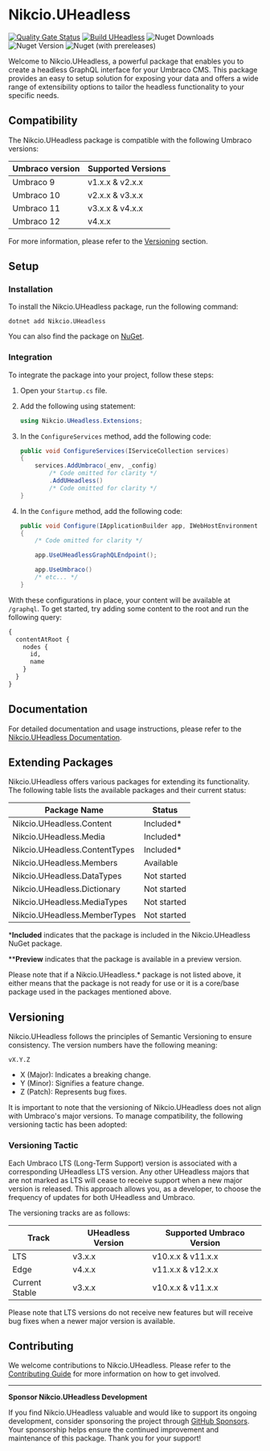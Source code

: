# Nikcio.UHeadless

[![Quality Gate Status](https://sonarcloud.io/api/project_badges/measure?project=nikcio_Nikcio.UHeadless&metric=alert_status)](https://sonarcloud.io/summary/new_code?id=nikcio_Nikcio.UHeadless)
[![Build UHeadless](https://github.com/nikcio/Nikcio.UHeadless/actions/workflows/build.yml/badge.svg)](https://github.com/nikcio/Nikcio.UHeadless/actions/workflows/build.yml)
![Nuget Downloads](https://img.shields.io/nuget/dt/Nikcio.UHeadless?color=%230078d7&label=Nuget%20downloads&logo=Nuget)
![Nuget Version](https://img.shields.io/nuget/v/Nikcio.UHeadless?label=Stable%20version)
![Nuget (with prereleases)](https://img.shields.io/nuget/vpre/Nikcio.UHeadless?label=Prerelease%20version)

Welcome to Nikcio.UHeadless, a powerful package that enables you to create a headless GraphQL interface for your Umbraco CMS. This package provides an easy to setup solution for exposing your data and offers a wide range of extensibility options to tailor the headless functionality to your specific needs.

## Compatibility

The Nikcio.UHeadless package is compatible with the following Umbraco versions:

| Umbraco version      | Supported Versions    |
|----------------------|-----------------------|
| Umbraco 9            | v1.x.x & v2.x.x       |
| Umbraco 10           | v2.x.x & v3.x.x       |
| Umbraco 11           | v3.x.x & v4.x.x       |
| Umbraco 12           | v4.x.x                |

For more information, please refer to the [Versioning](#versioning) section.

## Setup

### Installation

To install the Nikcio.UHeadless package, run the following command:

```shell
dotnet add Nikcio.UHeadless
```

You can also find the package on [NuGet](https://www.nuget.org/packages/Nikcio.UHeadless).

### Integration

To integrate the package into your project, follow these steps:

1. Open your `Startup.cs` file.
2. Add the following using statement:

   ```csharp
   using Nikcio.UHeadless.Extensions;
   ```

3. In the `ConfigureServices` method, add the following code:

   ```csharp
   public void ConfigureServices(IServiceCollection services)
   {
       services.AddUmbraco(_env, _config)
           /* Code omitted for clarity */
           .AddUHeadless()
           /* Code omitted for clarity */
   }
   ```

4. In the `Configure` method, add the following code:

   ```csharp
   public void Configure(IApplicationBuilder app, IWebHostEnvironment env)
   {
       /* Code omitted for clarity */

       app.UseUHeadlessGraphQLEndpoint();

       app.UseUmbraco()
       /* etc... */
   }
   ```

With these configurations in place, your content will be available at `/graphql`. To get started, try adding some content to the root and run the following query:

```graphql
{
  contentAtRoot {
    nodes {
      id,
      name
    }
  }
}
```

## Documentation

For detailed documentation and usage instructions, please refer to the [Nikcio.UHeadless Documentation](docs/README.md).

## Extending Packages

Nikcio.UHeadless offers various packages for extending its functionality. The following table lists the available packages and their current status:

| Package Name                      | Status       |
| --------------------------------- | ------------ |
| Nikcio.UHeadless.Content          | Included*    |
| Nikcio.UHeadless.Media            | Included*    |
| Nikcio.UHeadless.ContentTypes     | Included*    |
| Nikcio.UHeadless.Members          | Available    |
| Nikcio.UHeadless.DataTypes        | Not started  |
| Nikcio.UHeadless.Dictionary       | Not started  |
| Nikcio.UHeadless.MediaTypes       | Not started  |
| Nikcio.UHeadless.MemberTypes      | Not started  |

\***Included** indicates that the package is included in the Nikcio.UHeadless NuGet package.

\*\***Preview** indicates that the package is available in a preview version.

Please note that if a Nikcio.UHeadless.\* package is not listed above, it either means that the package is not ready for use or it is a core/base package used in the packages mentioned above.

## Versioning

Nikcio.UHeadless follows the principles of Semantic Versioning to ensure consistency. The version numbers have the following meaning:

```
vX.Y.Z
```

- X (Major): Indicates a breaking change.
- Y (Minor): Signifies a feature change.
- Z (Patch): Represents bug fixes.

It is important to note that the versioning of Nikcio.UHeadless does not align with Umbraco's major versions. To manage compatibility, the following versioning tactic has been adopted:

### Versioning Tactic

Each Umbraco LTS (Long-Term Support) version is associated with a corresponding UHeadless LTS version. Any other UHeadless majors that are not marked as LTS will cease to receive support when a new major version is released. This approach allows you, as a developer, to choose the frequency of updates for both UHeadless and Umbraco.

The versioning tracks are as follows:

| Track           | UHeadless Version | Supported Umbraco Version |
| --------------- | ----------------- | ------------------------- |
| LTS             | v3.x.x            | v10.x.x & v11.x.x         |
| Edge            | v4.x.x            | v11.x.x & v12.x.x         |
| Current Stable  | v3.x.x            | v10.x.x & v11.x.x         |

Please note that LTS versions do not receive new features but will receive bug fixes when a newer major version is available.

## Contributing

We welcome contributions to Nikcio.UHeadless. Please refer to the [Contributing Guide](CONTRIBUTING.md) for more information on how to get involved.

---

**Sponsor Nikcio.UHeadless Development**

If you find Nikcio.UHeadless valuable and would like to support its ongoing development, consider sponsoring the project through [GitHub Sponsors](https://github.com/sponsors/nikcio/). Your sponsorship helps ensure the continued improvement and maintenance of this package. Thank you for your support!